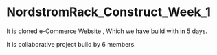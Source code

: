 # NordstromRack_Construct_Week_1
It is cloned e-Commerce  Website , Which we have build with in 5 days.

It is collaborative project build by 6 members.






